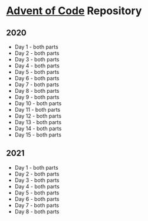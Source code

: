 # [Advent of Code](https://adventofcode.com "Advent of Code") Repository

## 2020

- Day 1 - both parts
- Day 2 - both parts
- Day 3 - both parts
- Day 4 - both parts
- Day 5 - both parts
- Day 6 - both parts
- Day 7 - both parts
- Day 8 - both parts
- Day 9 - both parts
- Day 10 - both parts
- Day 11 - both parts
- Day 12 - both parts
- Day 13 - both parts
- Day 14 - both parts
- Day 15 - both parts

## 2021

- Day 1 - both parts
- Day 2 - both parts
- Day 3 - both parts
- Day 4 - both parts
- Day 5 - both parts
- Day 6 - both parts
- Day 7 - both parts
- Day 8 - both parts
